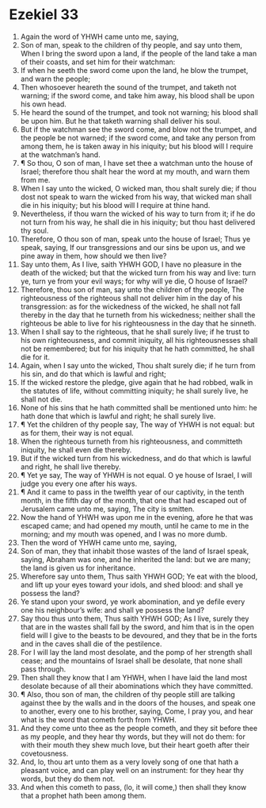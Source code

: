 ﻿# Ezekiel 33
1. Again the word of YHWH came unto me, saying, 
2. Son of man, speak to the children of thy people, and say unto them, When I bring the sword upon a land, if the people of the land take a man of their coasts, and set him for their watchman: 
3. If when he seeth the sword come upon the land, he blow the trumpet, and warn the people; 
4. Then whosoever heareth the sound of the trumpet, and taketh not warning; if the sword come, and take him away, his blood shall be upon his own head. 
5. He heard the sound of the trumpet, and took not warning; his blood shall be upon him. But he that taketh warning shall deliver his soul. 
6. But if the watchman see the sword come, and blow not the trumpet, and the people be not warned; if the sword come, and take any person from among them, he is taken away in his iniquity; but his blood will I require at the watchman’s hand. 
7. ¶ So thou, O son of man, I have set thee a watchman unto the house of Israel; therefore thou shalt hear the word at my mouth, and warn them from me. 
8. When I say unto the wicked, O wicked man, thou shalt surely die; if thou dost not speak to warn the wicked from his way, that wicked man shall die in his iniquity; but his blood will I require at thine hand. 
9. Nevertheless, if thou warn the wicked of his way to turn from it; if he do not turn from his way, he shall die in his iniquity; but thou hast delivered thy soul. 
10. Therefore, O thou son of man, speak unto the house of Israel; Thus ye speak, saying, If our transgressions and our sins be upon us, and we pine away in them, how should we then live? 
11. Say unto them, As I live, saith YHWH GOD, I have no pleasure in the death of the wicked; but that the wicked turn from his way and live: turn ye, turn ye from your evil ways; for why will ye die, O house of Israel? 
12. Therefore, thou son of man, say unto the children of thy people, The righteousness of the righteous shall not deliver him in the day of his transgression: as for the wickedness of the wicked, he shall not fall thereby in the day that he turneth from his wickedness; neither shall the righteous be able to live for his righteousness in the day that he sinneth. 
13. When I shall say to the righteous, that he shall surely live; if he trust to his own righteousness, and commit iniquity, all his righteousnesses shall not be remembered; but for his iniquity that he hath committed, he shall die for it. 
14. Again, when I say unto the wicked, Thou shalt surely die; if he turn from his sin, and do that which is lawful and right; 
15. If the wicked restore the pledge, give again that he had robbed, walk in the statutes of life, without committing iniquity; he shall surely live, he shall not die. 
16. None of his sins that he hath committed shall be mentioned unto him: he hath done that which is lawful and right; he shall surely live. 
17. ¶ Yet the children of thy people say, The way of YHWH is not equal: but as for them, their way is not equal. 
18. When the righteous turneth from his righteousness, and committeth iniquity, he shall even die thereby. 
19. But if the wicked turn from his wickedness, and do that which is lawful and right, he shall live thereby. 
20. ¶ Yet ye say, The way of YHWH is not equal. O ye house of Israel, I will judge you every one after his ways. 
21. ¶ And it came to pass in the twelfth year of our captivity, in the tenth month, in the fifth day of the month, that one that had escaped out of Jerusalem came unto me, saying, The city is smitten. 
22. Now the hand of YHWH was upon me in the evening, afore he that was escaped came; and had opened my mouth, until he came to me in the morning; and my mouth was opened, and I was no more dumb. 
23. Then the word of YHWH came unto me, saying, 
24. Son of man, they that inhabit those wastes of the land of Israel speak, saying, Abraham was one, and he inherited the land: but we are many; the land is given us for inheritance. 
25. Wherefore say unto them, Thus saith YHWH GOD; Ye eat with the blood, and lift up your eyes toward your idols, and shed blood: and shall ye possess the land? 
26. Ye stand upon your sword, ye work abomination, and ye defile every one his neighbour’s wife: and shall ye possess the land? 
27. Say thou thus unto them, Thus saith YHWH GOD; As I live, surely they that are in the wastes shall fall by the sword, and him that is in the open field will I give to the beasts to be devoured, and they that be in the forts and in the caves shall die of the pestilence. 
28. For I will lay the land most desolate, and the pomp of her strength shall cease; and the mountains of Israel shall be desolate, that none shall pass through. 
29. Then shall they know that I am YHWH, when I have laid the land most desolate because of all their abominations which they have committed. 
30. ¶ Also, thou son of man, the children of thy people still are talking against thee by the walls and in the doors of the houses, and speak one to another, every one to his brother, saying, Come, I pray you, and hear what is the word that cometh forth from YHWH. 
31. And they come unto thee as the people cometh, and they sit before thee as my people, and they hear thy words, but they will not do them: for with their mouth they shew much love, but their heart goeth after their covetousness. 
32. And, lo, thou art unto them as a very lovely song of one that hath a pleasant voice, and can play well on an instrument: for they hear thy words, but they do them not. 
33. And when this cometh to pass, (lo, it will come,) then shall they know that a prophet hath been among them. 

